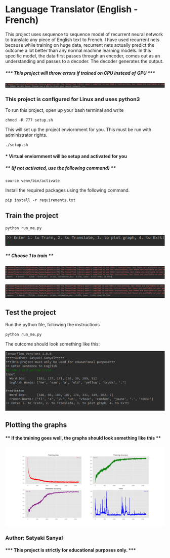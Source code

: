 # Language Translator (English - French)
This project uses sequence to sequence model of recurrent neural network to translate any piece of English text to French. I have used recurrent nets because while training on huge data, recurrent nets actually predict the outcome a lot better than any normal machine learning models. In this specific model, the data first passes through an encoder, comes out as an understanding and passes to a decoder. The decoder generates the output.

##### *** This project will throw errors if trained on CPU instead of GPU ***

![Terminal screen_error](https://github.com/Satyaki0924/language-translation-english-to-french/blob/master/res/lt_error.png?raw=true "Terminalerror")

### This project is configured for Linux and uses python3
To run this project, open up your bash terminal and write

```
chmod -R 777 setup.sh
```
This will set up the project enviornment for you. This must be run with administrator rights.

```
./setup.sh
```

#### * Virtual enviornment will be setup and activated for you

##### ** (If not activated, use the following command) **

```
source venv/bin/activate
```
Install the required packages using the following command.
```
pip install -r requirements.txt
```

## Train the project

```
python run_me.py
```

![Terminal screen_1](https://github.com/Satyaki0924/language-translation-english-to-french/blob/master/res/lt1.png?raw=true "Terminal1")

##### ** Choose 1 to train **

![Terminal screen_2](https://github.com/Satyaki0924/language-translation-english-to-french/blob/master/res/lt2.png?raw=true "Terminal2")

![Terminal screen_3](https://github.com/Satyaki0924/language-translation-english-to-french/blob/master/res/lt3.png?raw=true "Terminal4")

## Test the project
Run the python file, following the instructions

```
python run_me.py
```

The outcome should look something like this:

![Terminal screen_4](https://github.com/Satyaki0924/language-translation-english-to-french/blob/master/res/lt4.png?raw=true "Terminal4")

## Plotting the graphs

#### ** If the training goes well, the graphs should look something like this **

![Plot](https://github.com/Satyaki0924/language-translation-english-to-french/blob/master/res/plot.png?raw=true "Plot")

### Author: Satyaki Sanyal
#### *** This project is strictly for educational purposes only. ***
